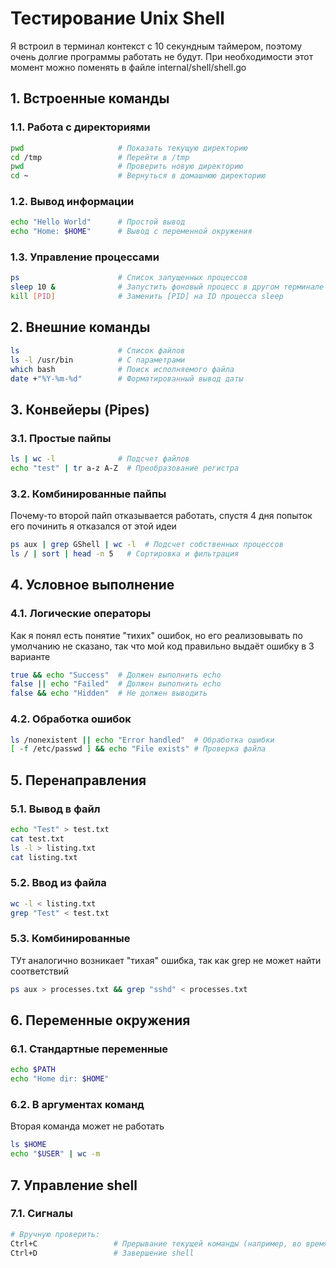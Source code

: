 
# Тестирование Unix Shell

Я встроил в терминал контекст с 10 секундным таймером, поэтому очень долгие программы работать не будут.
При необходимости этот момент можно поменять в файле internal/shell/shell.go 

## 1. Встроенные команды

### 1.1. Работа с директориями
```sh
pwd                     # Показать текущую директорию
cd /tmp                 # Перейти в /tmp
pwd                     # Проверить новую директорию
cd ~                    # Вернуться в домашнюю директорию
```

### 1.2. Вывод информации
```sh
echo "Hello World"      # Простой вывод
echo "Home: $HOME"      # Вывод с переменной окружения
```

### 1.3. Управление процессами
```sh
ps                      # Список запущенных процессов
sleep 10 &              # Запустить фоновый процесс в другом терминале
kill [PID]              # Заменить [PID] на ID процесса sleep
```

## 2. Внешние команды
```sh
ls                      # Список файлов
ls -l /usr/bin          # С параметрами
which bash              # Поиск исполняемого файла
date +"%Y-%m-%d"        # Форматированный вывод даты
```

## 3. Конвейеры (Pipes)

### 3.1. Простые пайпы
```sh
ls | wc -l              # Подсчет файлов
echo "test" | tr a-z A-Z  # Преобразование регистра
```

### 3.2. Комбинированные пайпы
Почему-то второй пайп отказывается работать,
спустя 4 дня попыток его починить я отказался от этой идеи
```sh
ps aux | grep GShell | wc -l  # Подсчет собственных процессов
ls / | sort | head -n 5   # Сортировка и фильтрация
```

## 4. Условное выполнение

### 4.1. Логические операторы
Как я понял есть понятие "тихих" ошибок, но его реализовывать по умолчанию не сказано,
так что мой код правильно выдаёт ошибку в 3 варианте
```sh
true && echo "Success"  # Должен выполнить echo
false || echo "Failed"  # Должен выполнить echo
false && echo "Hidden"  # Не должен выводить
```

### 4.2. Обработка ошибок
```sh
ls /nonexistent || echo "Error handled"  # Обработка ошибки
[ -f /etc/passwd ] && echo "File exists" # Проверка файла
```

## 5. Перенаправления

### 5.1. Вывод в файл
```sh
echo "Test" > test.txt
cat test.txt
ls -l > listing.txt
cat listing.txt
```

### 5.2. Ввод из файла
```sh
wc -l < listing.txt
grep "Test" < test.txt
```

### 5.3. Комбинированные
ТУт аналогично возникает "тихая" ошибка, так как grep не может найти соответствий
```sh
ps aux > processes.txt && grep "sshd" < processes.txt
```

## 6. Переменные окружения

### 6.1. Стандартные переменные
```sh
echo $PATH
echo "Home dir: $HOME"
```

### 6.2. В аргументах команд
Вторая команда может не работать
```sh
ls $HOME
echo "$USER" | wc -m
```

## 7. Управление shell

### 7.1. Сигналы
```sh
# Вручную проверить:
Ctrl+C                 # Прерывание текущей команды (например, во время sleep)
Ctrl+D                 # Завершение shell
```
